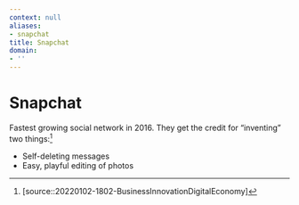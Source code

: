 ```yaml
---
context: null
aliases:
- snapchat
title: Snapchat
domain:
- ''
---
```


# Snapchat

Fastest growing social network in 2016. They get the credit for “inventing” two things:[^1]

- Self-deleting messages
- Easy, playful editing of photos

[^1]: [source::20220102-1802-BusinessInnovationDigitalEconomy]
